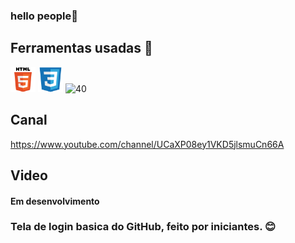 ### hello people👋

##  Ferramentas usadas 📓
  
<img src="https://raw.githubusercontent.com/devicons/devicon/master/icons/html5/html5-original-wordmark.svg" alt="40" width="40" height="40" style="max - width:100%;"></img>
<img src="https://raw.githubusercontent.com/devicons/devicon/master/icons/css3/css3-original.svg" alt="40" width="40" height="40" style="max - width:100%;"></img>
<img src="https://user-images.githubusercontent.com/674621/71187801-14e60a80-2280-11ea-94c9-e56576f76baf.png" alt="40" width="40" height="40" style="max - width:100%;"></img>

## Canal
https://www.youtube.com/channel/UCaXP08ey1VKD5jlsmuCn66A

## Video
#### Em desenvolvimento

### Tela de login basica do GitHub, feito por iniciantes. 😊
